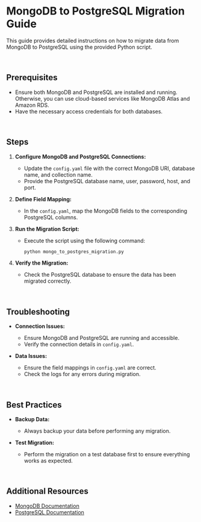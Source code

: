 # MongoDB to PostgreSQL Migration Guide

This guide provides detailed instructions on how to migrate data from MongoDB to PostgreSQL using the provided Python script.

<br>

## Prerequisites
- Ensure both MongoDB and PostgreSQL are installed and running. Otherwise, you can use cloud-based services like MongoDB Atlas and Amazon RDS.
- Have the necessary access credentials for both databases.

<br>

## Steps

1. **Configure MongoDB and PostgreSQL Connections:**
   - Update the `config.yaml` file with the correct MongoDB URI, database name, and collection name.
   - Provide the PostgreSQL database name, user, password, host, and port.

2. **Define Field Mapping:**
   - In the `config.yaml`, map the MongoDB fields to the corresponding PostgreSQL columns.

3. **Run the Migration Script:**
   - Execute the script using the following command:
     ```bash
     python mongo_to_postgres_migration.py
     ```

4. **Verify the Migration:**
   - Check the PostgreSQL database to ensure the data has been migrated correctly.

<br>

## Troubleshooting
- **Connection Issues:**
  - Ensure MongoDB and PostgreSQL are running and accessible.
  - Verify the connection details in `config.yaml`.

- **Data Issues:**
  - Ensure the field mappings in `config.yaml` are correct.
  - Check the logs for any errors during migration.

<br>

## Best Practices
- **Backup Data:**
  - Always backup your data before performing any migration.

- **Test Migration:**
  - Perform the migration on a test database first to ensure everything works as expected.

<br>

## Additional Resources
- [MongoDB Documentation](https://docs.mongodb.com/)
- [PostgreSQL Documentation](https://www.postgresql.org/docs/)

